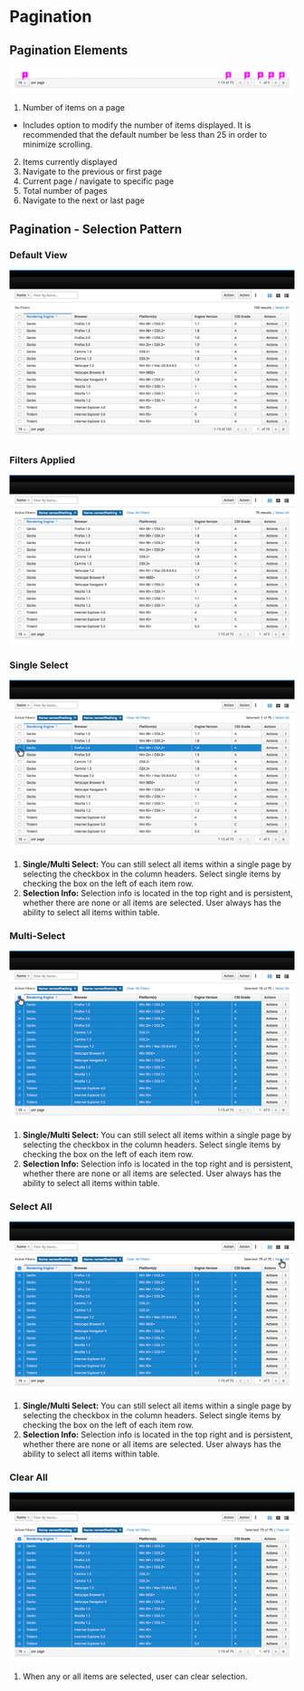 # Pagination

## Pagination Elements

![Pagination Callouts](img/pagination_callouts.png)

1. Number of items on a page
  * Includes option to modify the number of items displayed. It is recommended that the default number be less than 25 in order to minimize scrolling.
2. Items currently displayed
3. Navigate to the previous or first page
4. Current page / navigate to specific page
5. Total number of pages
6. Navigate to the next or last page

## Pagination - Selection Pattern

### Default View
![Pagination Select 1](img/pagination_selection_1.png)

### Filters Applied
![Pagination Select 2](img/pagination_selection_2.png)

### Single Select
![Pagination Select 3](img/pagination_selection_3.png)

1. **Single/Multi Select:**  You can still select all items within a single page by selecting the checkbox in the column headers. Select single items by checking the box on the left of each item row.
2. **Selection Info:**  Selection info is located in the top right and is persistent, whether there are none or all items are selected.  User always has the ability to select all items within table.

### Multi-Select
![Pagination Select 4](img/pagination_selection_4.png)

1. **Single/Multi Select:**  You can still select all items within a single page by selecting the checkbox in the column headers. Select single items by checking the box on the left of each item row.
2. **Selection Info:**  Selection info is located in the top right and is persistent, whether there are none or all items are selected.  User always has the ability to select all items within table.

### Select All
![Pagination Select 5](img/pagination_selection_5.png)

1. **Single/Multi Select:**  You can still select all items within a single page by selecting the checkbox in the column headers. Select single items by checking the box on the left of each item row.
2. **Selection Info:**  Selection info is located in the top right and is persistent, whether there are none or all items are selected.  User always has the ability to select all items within table.

### Clear All
![Pagination Select 6](img/pagination_selection_6.png)

1. When any or all items are selected, user can clear selection.
